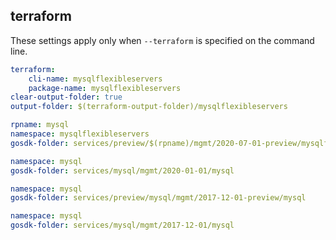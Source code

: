 
## terraform

These settings apply only when `--terraform` is specified on the command line.

``` yaml $(terraform)
terraform:
    cli-name: mysqlflexibleservers
    package-name: mysqlflexibleservers
clear-output-folder: true
output-folder: $(terraform-output-folder)/mysqlflexibleservers
```

``` yaml $(tag) == 'package-2020-07-01-preview' && $(terraform)
rpname: mysql
namespace: mysqlflexibleservers
gosdk-folder: services/preview/$(rpname)/mgmt/2020-07-01-preview/mysqlflexibleservers
```

``` yaml $(tag) == 'package-2020-01-01' && $(terraform)
namespace: mysql
gosdk-folder: services/mysql/mgmt/2020-01-01/mysql
```

``` yaml $(tag) == 'package-2017-12-01-preview' && $(terraform)
namespace: mysql
gosdk-folder: services/preview/mysql/mgmt/2017-12-01-preview/mysql
```

``` yaml $(tag) == 'package-2017-12-01' && $(terraform)
namespace: mysql
gosdk-folder: services/mysql/mgmt/2017-12-01/mysql
```
